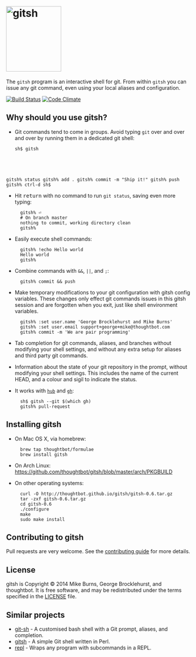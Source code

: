 # <img src="http://thoughtbot.github.io/gitsh/images/gitsh-logo.png" alt="gitsh" width="150" height="178">

The `gitsh` program is an interactive shell for git. From within `gitsh` you can
issue any git command, even using your local aliases and configuration.

[![Build Status](https://travis-ci.org/thoughtbot/gitsh.png?branch=master)](https://travis-ci.org/thoughtbot/gitsh)
[![Code Climate](https://codeclimate.com/github/thoughtbot/gitsh.png)](https://codeclimate.com/github/thoughtbot/gitsh)

## Why should you use gitsh?

* Git commands tend to come in groups. Avoid typing `git` over and over and over
  by running them in a dedicated git shell:

    <pre><code>sh$ gitsh
gitsh% status
gitsh% add .
gitsh% commit -m "Ship it!"
gitsh% push
gitsh% <kbd>ctrl</kbd>-<kbd>d</kbd>
sh$</code></pre>

* Hit <kbd>return</kbd> with no command to run `git status`, saving even more
  typing:

        gitsh% ⏎
        # On branch master
        nothing to commit, working directory clean
        gitsh% 

* Easily execute shell commands:

        gitsh% !echo Hello world
        Hello world
        gitsh%

* Combine commands with `&&`, `||`, and `;`:

        gitsh% commit && push

* Make temporary modifications to your git configuration with gitsh config
  variables. These changes only effect git commands issues in this gitsh
  session and are forgotten when you exit, just like shell environment
  variables.

        gitsh% :set user.name 'George Brocklehurst and Mike Burns'
        gitsh% :set user.email support+george+mike@thoughtbot.com
        gitsh% commit -m 'We are pair programming'

* Tab completion for git commands, aliases, and branches without modifying your
  shell settings, and without any extra setup for aliases and third party
  git commands.

* Information about the state of your git repository in the prompt, without
  modifying your shell settings. This includes the name of the current HEAD, and
  a colour and sigil to indicate the status.

* It works with [`hub`][hub] and [`gh`][gh]:

        sh$ gitsh --git $(which gh)
        gitsh% pull-request

## Installing gitsh

* On Mac OS X, via homebrew:

        brew tap thoughtbot/formulae
        brew install gitsh

* On Arch Linux: https://github.com/thoughtbot/gitsh/blob/master/arch/PKGBUILD

* On other operating systems:

        curl -O http://thoughtbot.github.io/gitsh/gitsh-0.6.tar.gz
        tar -zxf gitsh-0.6.tar.gz
        cd gitsh-0.6
        ./configure
        make
        sudo make install

## Contributing to gitsh

Pull requests are very welcome. See the [contributing guide][CONTRIBUTING] for
more details.

## License

gitsh is Copyright © 2014 Mike Burns, George Brocklehurst, and thoughtbot. It is
free software, and may be redistributed under the terms specified in the
[LICENSE][LICENSE] file.

## Similar projects

* [git-sh][] - A customised bash shell with a Git prompt, aliases, and
  completion.
* [gitsh][] - A simple Git shell written in Perl.
* [repl][] - Wraps any program with subcommands in a REPL.

[hub]: http://hub.github.com/
[gh]: https://github.com/jingweno/gh
[CONTRIBUTING]: https://github.com/thoughtbot/gitsh/blob/master/CONTRIBUTING.md
[LICENSE]: https://github.com/thoughtbot/gitsh/blob/master/LICENSE
[git-sh]: https://github.com/rtomayko/git-sh
[gitsh]: https://github.com/caglar/gitsh
[repl]: https://github.com/defunkt/repl
